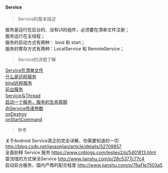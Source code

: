 #### Service  

> Service的基本描述  

服务是运行在后台的、没有UI的组件，必须要在清单文件注册；  
服务运行在主线程；  
服务的启动方式有两种： bind 和 start；  
服务的寄存方式有两种：LocalService 和 RemoteService；

> Service的详细了解  

[Service在清单文件](manifest/Service.md)  
[什么是远程服务](RemoteService/RemoteService.md)  
[bind远程服务](RemoteService/RemoteService.md)  
[前台服务](ForegroundService/ForegroundService.md)  
[Service与Thread](Service_Thread.md)  
[启动一个服务，服务的生命周期](Service_lifecycle.md)  
[向Service传递参数](fun/start_params.md)    
[onDestroy](fun/onDestroy.md)  
[onStartCommand](fun/onStartCommand.md)  

> 参考  

关于Android Service真正的完全详解，你需要知道的一切  http://blog.csdn.net/javazejian/article/details/52709857  
全面剖释 Service 服务  https://www.cnblogs.com/leslies2/p/5401813.html  
耍流氓的方式保活Service  http://www.jianshu.com/p/28c5377c77c4   
启动前台服务，国内产商的配合程度  http://www.jianshu.com/p/76af1e7503a5  

